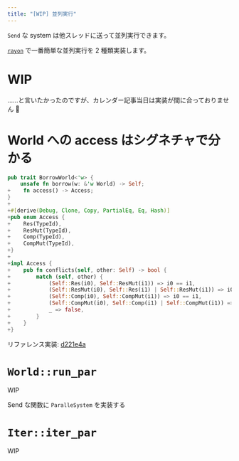 ```yaml
---
title: "[WIP] 並列実行"
---
```


`Send` な system は他スレッドに送って並列実行できます。

[`rayon`] で一番簡単な並列実行を 2 種類実装します。

[`rayon`]: https://docs.rs/rayon/latest/rayon/

# WIP

……と言いたかったのですが、カレンダー記事当日は実装が間に合っておりません 🙇

# World への access はシグネチャで分かる

```diff-rust:sys.rs
pub trait BorrowWorld<'w> {
    unsafe fn borrow(w: &'w World) -> Self;
+    fn access() -> Access;
}
+
+#[derive(Debug, Clone, Copy, PartialEq, Eq, Hash)]
+pub enum Access {
+    Res(TypeId),
+    ResMut(TypeId),
+    Comp(TypeId),
+    CompMut(TypeId),
+}
+
+impl Access {
+    pub fn conflicts(self, other: Self) -> bool {
+        match (self, other) {
+            (Self::Res(i0), Self::ResMut(i1)) => i0 == i1,
+            (Self::ResMut(i0), Self::Res(i1) | Self::ResMut(i1)) => i0 == i1,
+            (Self::Comp(i0), Self::CompMut(i1)) => i0 == i1,
+            (Self::CompMut(i0), Self::Comp(i1) | Self::CompMut(i1)) => i0 == i1,
+            _ => false,
+        }
+    }
+}
```

リファレンス実装: [d221e4a](https://github.com/toyboot4e/toecs/commit/d221e4a2295bcfebd4c629e3a4ae2942be272232)

# `World::run_par`

WIP

Send な関数に `ParalleSystem` を実装する

# `Iter::iter_par`

WIP

